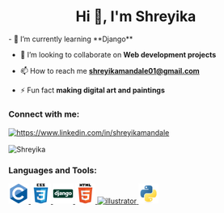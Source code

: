 <h1 align="center">Hi 👋, I'm Shreyika</h1>
- 🌱 I’m currently learning **Django**

- 👯 I’m looking to collaborate on **Web development projects**

- 📫 How to reach me **shreyikamandale01@gmail.com**

- ⚡ Fun fact **making digital art and paintings**

<h3 align="left">Connect with me:</h3>
<p align="left">
<a href="https://linkedin.com/in/https://www.linkedin.com/in/shreyikamandale" target="blank"><img align="center" src="https://raw.githubusercontent.com/rahuldkjain/github-profile-readme-generator/master/src/images/icons/Social/linked-in-alt.svg" alt="https://www.linkedin.com/in/shreyikamandale" height="30" width="40" /></a>
</p>
<p><img align="center" src="https://github-readme-stats.vercel.app/api/top-langs?username=Shreyika&show_icons=true&locale=en&layout=compact" alt="Shreyika" /></p>

<h3 align="left">Languages and Tools:</h3>
<p align="left"> <a href="https://www.cprogramming.com/" target="_blank"> <img src="https://raw.githubusercontent.com/devicons/devicon/master/icons/c/c-original.svg" alt="c" width="40" height="40"/> </a> <a href="https://www.w3schools.com/css/" target="_blank"> <img src="https://raw.githubusercontent.com/devicons/devicon/master/icons/css3/css3-original-wordmark.svg" alt="css3" width="40" height="40"/> </a> <a href="https://www.djangoproject.com/" target="_blank"> <img src="https://raw.githubusercontent.com/devicons/devicon/master/icons/django/django-original.svg" alt="django" width="40" height="40"/> </a> <a href="https://www.w3.org/html/" target="_blank"> <img src="https://raw.githubusercontent.com/devicons/devicon/master/icons/html5/html5-original-wordmark.svg" alt="html5" width="40" height="40"/> </a> <a href="https://www.adobe.com/in/products/illustrator.html" target="_blank"> <img src="https://www.vectorlogo.zone/logos/adobe_illustrator/adobe_illustrator-icon.svg" alt="illustrator" width="40" height="40"/> </a> <a href="https://www.python.org" target="_blank"> <img src="https://raw.githubusercontent.com/devicons/devicon/master/icons/python/python-original.svg" alt="python" width="40" height="40"/> </a> </p>

